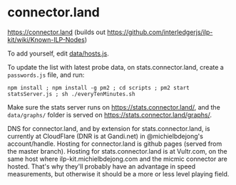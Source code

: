 # connector.land
https://connector.land (builds out https://github.com/interledgerjs/ilp-kit/wiki/Known-ILP-Nodes)

To add yourself, edit [data/hosts.js](https://github.com/michielbdejong/connector.land/edit/master/data/hosts.js).

To update the list with latest probe data, on stats.connector.land, create a `passwords.js` file, and run:

````
npm install ; npm install -g pm2 ; cd scripts ; pm2 start statsServer.js ; sh ./everyTenMinutes.sh
````

Make sure the stats server runs on https://stats.connector.land/, and the `data/graphs/` folder is served on https://stats.connector.land/graphs/.

DNS for connector.land, and by extension for stats.connector.land, is currently at CloudFlare (DNR is at Gandi.net) in @michielbdejong's account/handle.
Hosting for connector.land is github pages (served from the master branch). Hosting for stats.connector.land is at Vultr.com, on the same host where
ilp-kit.michielbdejong.com and the micmic connector are hosted. That's why they'll probably have an advantage in speed measurements, but otherwise it should
be a more or less level playing field.
